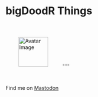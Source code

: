 # bigDoodR Things

<div style="width: 150px; height: 150px; backgroud-color: #ffffff; border-radius: 50%; display: inline-flex; align-items: center; justify-content: center;">
	<img src="![Avatar Image]("https://bigdoodr.github.io/resources/doodatar.png?raw=true" alt="Avatar Image" width="80">
</div>
---

Find me on [Mastodon](https://mastodon.social/@bigdoodr)